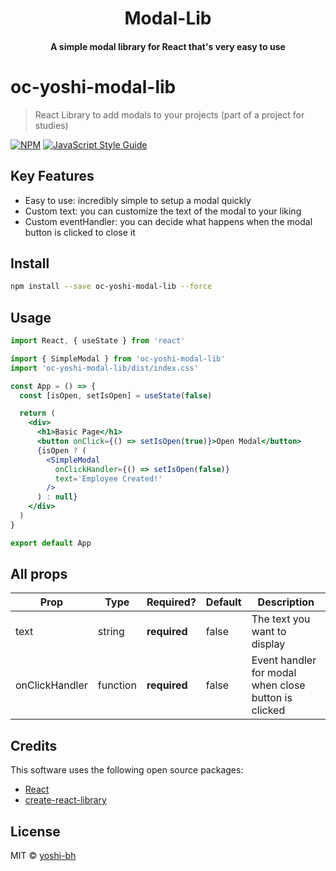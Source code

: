 <h1 align="center">Modal-Lib</h1>
<h4 align="center">A simple modal library for React that's very easy to use</h4>

# oc-yoshi-modal-lib

> React Library to add modals to your projects (part of a project for studies)

[![NPM](https://img.shields.io/npm/v/oc-yoshi-modal-lib.svg)](https://www.npmjs.com/package/oc-yoshi-modal-lib) [![JavaScript Style Guide](https://img.shields.io/badge/code_style-standard-brightgreen.svg)](https://standardjs.com)

## Key Features

- Easy to use: incredibly simple to setup a modal quickly
- Custom text: you can customize the text of the modal to your liking
- Custom eventHandler: you can decide what happens when the modal button is clicked to close it

## Install

```bash
npm install --save oc-yoshi-modal-lib --force
```

## Usage

```jsx
import React, { useState } from 'react'

import { SimpleModal } from 'oc-yoshi-modal-lib'
import 'oc-yoshi-modal-lib/dist/index.css'

const App = () => {
  const [isOpen, setIsOpen] = useState(false)

  return (
    <div>
      <h1>Basic Page</h1>
      <button onClick={() => setIsOpen(true)}>Open Modal</button>
      {isOpen ? (
        <SimpleModal
          onClickHandler={() => setIsOpen(false)}
          text='Employee Created!'
        />
      ) : null}
    </div>
  )
}

export default App
```

## All props

| Prop           | Type     | Required?    | Default | Description                                          |
| -------------- | -------- | ------------ | ------- | ---------------------------------------------------- |
| text           | string   | **required** | false   | The text you want to display                         |
| onClickHandler | function | **required** | false   | Event handler for modal when close button is clicked |

## Credits

This software uses the following open source packages:

- [React](https://fr.reactjs.org/)
- [create-react-library](https://www.npmjs.com/package/create-react-library)

## License

MIT © [yoshi-bh](https://github.com/yoshi-bh)
